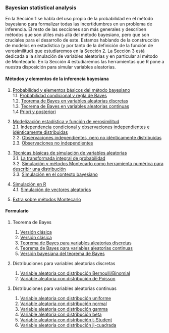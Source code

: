 ### Bayesian statistical analysis

En la Sección 1 se habla del uso propio de la probabilidad en el método bayesiano para formalizar todas las incertidumbres en un problema de inferencia. El resto de las secciones son más generales y describen métodos que son útiles más allá del método bayesiano, pero que son cruciales para el desarrollo de este. Estamos hablando de la construcción de modelos en estadística (y por tanto de la definición de la función de verosimilitud) que estudiaremos en la Sección 2. La Sección 3 está dedicada a la simulación de variables aleatorias y en particular al método de Montecarlo. En la Sección 4 estudiaremos las herramientas que R pone a nuestra disposición para simular variables aleatorias.

#### Métodos y elementos de la inferencia bayesiana
  
1. [Probabilidad y elementos básicos del método bayesiano](00_methods_and_elements/01_Probabilidad_y_elementos_basicos.md)  
1.1. [Probabilidad condicional y regla de Bayes](00_methods_and_elements/02_Probabilidad_condicional_y_regla_de_Bayes.md)  
1.2. [Teorema de Bayes en variables aleatorias discretas](00_Probability_and_basics_elements/03_Bayes_variables_aleatorias_discretas.md)  
1.3. [Teorema de Bayes en variables aleatorias continuas](00_Probability_and_basics_elements/04_Bayes_variables_continuas.md)  
1.4 [Priori y posteriori](00_Probability_and_basics_elements/05_priori_posteriori.md)  
  
1. [Modelización estadística y función de verosimilitud](01_Statistical_modeling_likelihood_function/01_Statical_modeling_likehood_function.md)  
2.1. [Independencia condicional y observaciones independientes e idénticamente distribuidas](01_Statistical_modeling_likelihood_function/02_Conditional_Independence_and_Independent_Identically_Distributed_Observations.md)  
2.2. [Observaciones independientes, pero no idénticamente distribuidas](01_Statistical_modeling_likelihood_function/03_Independent_Observations%20_not_%20Identically_distributed.md)  
2.3. [Observaciones no independientes](01_Statistical_modeling_likelihood_function/04_Non_Independent_Observations.md)  
  
1. [Técnicas básicas de simulación de variables aleatorias](02_random_variable_simulation_techniques/01_random_variable_simulation_techniques.md)  
3.1. [La transformada integral de probabilidad](02_random_variable_simulation_techniques/02_integral_probability_transform.md)  
3.2. [Simulación y métodos Montecarlo como herramienta numérica para describir una distribución](02_random_variable_simulation_techniques/03_simulation_and_monte_carlo_methods.md)  
3.3. [Simulación en el contexto bayesiano](02_random_variable_simulation_techniques/04_Simulation_in_the_Bayesian_context.md)  

1. [Simulación en R](03_Simulation_in_R/01_Simulation_in_R.md)  
4.1. [Simulación de vectores aleatorios](03_Simulation_in_R/02_Random_Vector_Simulation.md)  
  
1. [Extra sobre métodos Montecarlo](04_Extra_on_Monte_Carlo_methods/04_Extra_on_Monte_Carlo_methods.md)  

#### Formulario

1. Teorema de Bayes
   1. [Versión clásica](00_Form/01_Bayes_theorem.md#versión-clásica)
   2. [Versión clásica](00_Form/01_Bayes_theorem.md#11-versi%C3%B3n-cl%C3%A1sica)
   3. [Teorema de Bayes para variables aleatorias discretas](00_Form/01_Bayes_theorem.md#teorema-de-bayes-para-variables-aleatorias-discretas)
   4. [Teorema de Bayes para variables aleatorias continuas](00_Form/01_Bayes_theorem.md#teorema-de-bayes-para-variables-aleatorias-continuas)
   5. [Versión bayesiana del teorema de Bayes](00_Form/01_Bayes_theorem.md#versión-bayesiana-del-teorema-de-bayes)

2. Distribuciones para variables aleatorias discretas
   1. [Variable aleatoria con distribución Bernoulli/Binomial](00_Form/01_Bayes_theorem.md#variable-aleatoria-con-distribución-bernoullibinomial)
   2. [Variable aleatoria con distribución de Poisson](00_Form/01_Bayes_theorem.md#variable-aleatoria-con-distribución-de-poisson)

3. Distribuciones para variables aleatorias continuas 
   1. [Variable aleatoria con distribución uniforme](00_Form/01_Bayes_theorem.md#variable-aleatoria-con-distribución-uniforme)
   2. [Variable aleatoria con distribución normal](00_Form/01_Bayes_theorem.md#variable-aleatoria-con-distribución-normal)
   3. [Variable aleatoria con distribución gamma](00_Form/01_Bayes_theorem.md#variable-aleatoria-con-distribución-gamma)
   4. [Variable aleatoria con distribución beta](00_Form/01_Bayes_theorem.md#variable-aleatoria-con-distribución-beta)
   5. [Variable aleatoria con distribución t-Student](00_Form/01_Bayes_theorem.md#variable-aleatoria-con-distribución-t-student)
   6. [Variable aleatoria con distribución ji-cuadrada](00_Form/01_Bayes_theorem.md#variable-aleatoria-con-distribución-ji-cuadrada)


